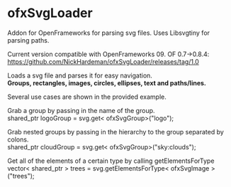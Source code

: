 # ofxSvgLoader
Addon for OpenFrameworks for parsing svg files.
Uses Libsvgtiny for parsing paths.

Current version compatible with OpenFrameworks 09.
OF 0.7->0.8.4: https://github.com/NickHardeman/ofxSvgLoader/releases/tag/1.0

Loads a svg file and parses it for easy navigation.<br/>
<strong>Groups, rectangles, images, circles, ellipses, text and paths/lines.</strong>

Several use cases are shown in the provided example.

Grab a group by passing in the name of the group. <br/>
shared_ptr<ofxSvgGroup> logoGroup = svg.get< ofxSvgGroup>("logo");

Grab nested groups by passing in the hierarchy to the group separated by colons. <br/>
shared_ptr<ofxSvgGroup> cloudGroup = svg.get< ofxSvgGroup>("sky:clouds");

Get all of the elements of a certain type by calling getElementsForType <br/>
vector< shared_ptr<ofxSvgImage> > trees = svg.getElementsForType< ofxSvgImage >("trees");

